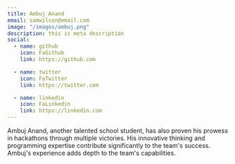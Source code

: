 ```yaml
---
title: Ambuj Anand
email: samwilson@email.com
image: "/images/ambuj.png"
description: this is meta description
social:
  - name: github
    icon: FaGithub
    link: https://github.com

  - name: twitter
    icon: FaTwitter
    link: https://twitter.com

  - name: linkedin
    icon: FaLinkedin
    link: https://linkedin.com
---
```

Ambuj Anand, another talented school student, has also proven his prowess in hackathons through multiple victories. His innovative thinking and programming expertise contribute significantly to the team's success. Ambuj's experience adds depth to the team's capabilities.

